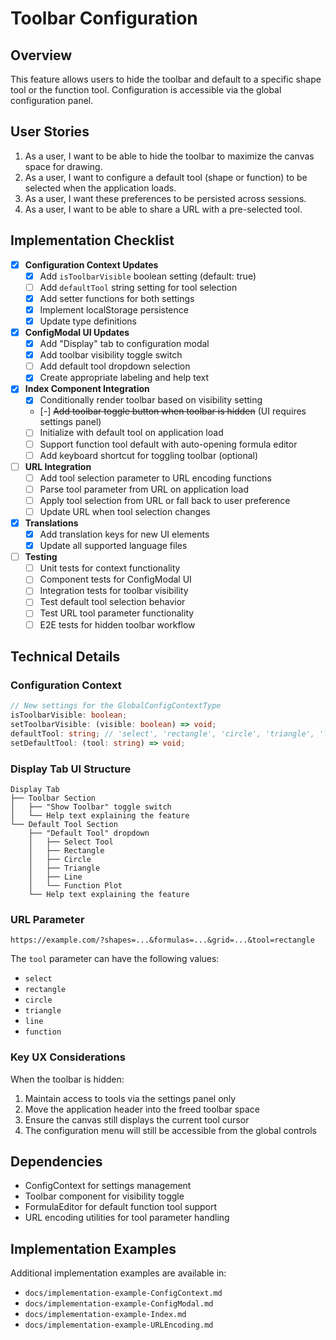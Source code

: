 # Toolbar Configuration

## Overview

This feature allows users to hide the toolbar and default to a specific shape tool or the function tool. Configuration is accessible via the global configuration panel.

## User Stories

1. As a user, I want to be able to hide the toolbar to maximize the canvas space for drawing.
2. As a user, I want to configure a default tool (shape or function) to be selected when the application loads.
3. As a user, I want these preferences to be persisted across sessions.
4. As a user, I want to be able to share a URL with a pre-selected tool.

## Implementation Checklist

- [x] **Configuration Context Updates**
  - [x] Add `isToolbarVisible` boolean setting (default: true)
  - [ ] Add `defaultTool` string setting for tool selection
  - [x] Add setter functions for both settings
  - [x] Implement localStorage persistence
  - [x] Update type definitions

- [x] **ConfigModal UI Updates**
  - [x] Add "Display" tab to configuration modal
  - [x] Add toolbar visibility toggle switch
  - [ ] Add default tool dropdown selection
  - [x] Create appropriate labeling and help text

- [x] **Index Component Integration**
  - [x] Conditionally render toolbar based on visibility setting
  - [-] ~~Add toolbar toggle button when toolbar is hidden~~ (UI requires settings panel)
  - [ ] Initialize with default tool on application load
  - [ ] Support function tool default with auto-opening formula editor
  - [ ] Add keyboard shortcut for toggling toolbar (optional)

- [ ] **URL Integration**
  - [ ] Add tool selection parameter to URL encoding functions
  - [ ] Parse tool parameter from URL on application load
  - [ ] Apply tool selection from URL or fall back to user preference
  - [ ] Update URL when tool selection changes

- [x] **Translations**
  - [x] Add translation keys for new UI elements
  - [x] Update all supported language files

- [ ] **Testing**
  - [ ] Unit tests for context functionality
  - [ ] Component tests for ConfigModal UI
  - [ ] Integration tests for toolbar visibility
  - [ ] Test default tool selection behavior
  - [ ] Test URL tool parameter functionality
  - [ ] E2E tests for hidden toolbar workflow

## Technical Details

### Configuration Context

```typescript
// New settings for the GlobalConfigContextType
isToolbarVisible: boolean;
setToolbarVisible: (visible: boolean) => void;
defaultTool: string; // 'select', 'rectangle', 'circle', 'triangle', 'line', 'function'
setDefaultTool: (tool: string) => void;
```

### Display Tab UI Structure

```
Display Tab
├── Toolbar Section
│   ├── "Show Toolbar" toggle switch
│   └── Help text explaining the feature
└── Default Tool Section
    ├── "Default Tool" dropdown
    │   ├── Select Tool
    │   ├── Rectangle
    │   ├── Circle
    │   ├── Triangle
    │   ├── Line
    │   └── Function Plot
    └── Help text explaining the feature
```

### URL Parameter

```
https://example.com/?shapes=...&formulas=...&grid=...&tool=rectangle
```

The `tool` parameter can have the following values:
- `select`
- `rectangle`
- `circle`
- `triangle`
- `line`
- `function`

### Key UX Considerations

When the toolbar is hidden:
1. Maintain access to tools via the settings panel only
2. Move the application header into the freed toolbar space
3. Ensure the canvas still displays the current tool cursor
4. The configuration menu will still be accessible from the global controls

## Dependencies

- ConfigContext for settings management
- Toolbar component for visibility toggle
- FormulaEditor for default function tool support
- URL encoding utilities for tool parameter handling

## Implementation Examples

Additional implementation examples are available in:
- `docs/implementation-example-ConfigContext.md`
- `docs/implementation-example-ConfigModal.md`
- `docs/implementation-example-Index.md`
- `docs/implementation-example-URLEncoding.md` 